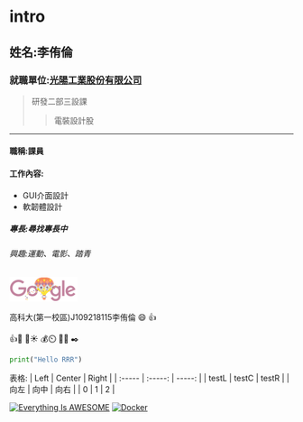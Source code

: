# intro

## 姓名:李侑倫

### 就職單位:[光陽工業股份有限公司](https://tw.yahoo.com/)
>研發二部三設課
>>電裝設計股
***
#### 職稱:課員
#### 工作內容:
* GUI介面設計
* 軟韌體設計
      
##### 專長:尋找專長中

###### 興趣:運動、電影、踏青

![google](google.png "google")

高科大(第一校區)J109218115李侑倫 :smile: :+1:

:thumbsup::musical_keyboard:
:hamburger::sunny:
:moneybag::timer_clock:
:100::white_check_mark: 
:black_nib:

```python
print("Hello RRR")
```
表格:
| Left | Center | Right |
| :----- | :-----: | -----: |
| testL | testC | testR |
|  向左 | 向中 | 向右 |
| 0 | 1 | 2 |

[![Everything Is AWESOME](https://img.youtube.com/vi/StTqXEQ2l-Y/0.jpg)](https://www.youtube.com/watch?v=StTqXEQ2l-Y "Everything Is AWESOME")
[![Docker](https://img.youtube.com/vi/sSm2dRarhPo/0.jpg)](https://www.youtube.com/watch?v=sSm2dRarhPo "Docker")
